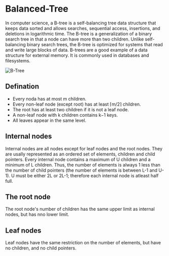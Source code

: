 # Balanced-Tree

In computer science, a B-tree is a self-balancing tree data structure that keeps data sorted and allows searches, sequential access, insertions, and deletions in logarithmic time. The B-tree is a generalization of a binary search tree in that a node can have more than two children. Unlike self-balancing binary search trees, the B-tree is optimized for systems that read and write large blocks of data. B-trees are a good example of a data structure for external memory. It is commonly used in databases and filesystems.

![B-Tree]({{site.baseurl}}/https://upload.wikimedia.org/wikipedia/commons/thumb/6/65/B-tree.svg/400px-B-tree.svg.png)

## Defination

- Every noda has at most m children.
- Every non-leaf node (except root) has at least ⌈m/2⌉ children.
- The root has at least two children if it is not a leaf node.
- A non-leaf node with k children contains k−1 keys.
- All leaves appear in the same level.

## Internal nodes

Internal nodes are all nodes except for leaf nodes and the root nodes. They are usally represented as an ordered set of elements, children and child pointers. Every internal node contains a maximum of U children and a minimum of L children. Thus, the number of elements is always 1 less than the number of child pointers (the number of elements is between L-1 and U-1). U must be either 2L or 2L-1; therefore each internal node is atleast half full.

## The root node

The root node's number of children has the same upper limit as internal nodes, but has nno lower limit. 

## Leaf nodes

Leaf nodes have the same restriction on the number of elements, but have no children, and no child pointers.

